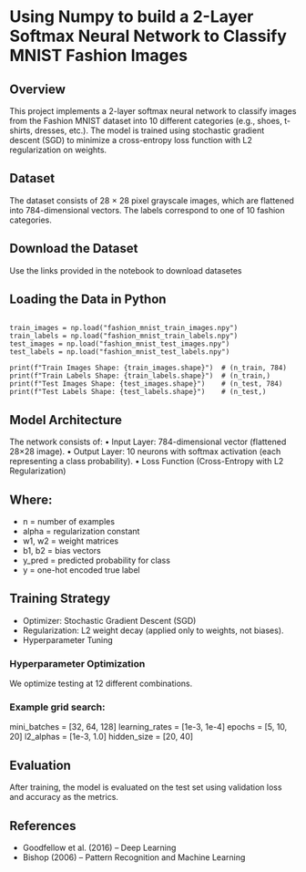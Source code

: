 # Using Numpy to build a 2-Layer Softmax Neural Network to Classify MNIST Fashion Images
## Overview

This project implements a 2-layer softmax neural network to classify images from the Fashion MNIST dataset into 10 different categories (e.g., shoes, t-shirts, dresses, etc.).
The model is trained using stochastic gradient descent (SGD) to minimize a cross-entropy loss function with L2 regularization on weights.

## Dataset

The dataset consists of 28 × 28 pixel grayscale images, which are flattened into 784-dimensional vectors.
The labels correspond to one of 10 fashion categories.

## Download the Dataset

Use the links provided in the notebook to download datasetes

## Loading the Data in Python

```import numpy as np

train_images = np.load("fashion_mnist_train_images.npy")
train_labels = np.load("fashion_mnist_train_labels.npy")
test_images = np.load("fashion_mnist_test_images.npy")
test_labels = np.load("fashion_mnist_test_labels.npy")

print(f"Train Images Shape: {train_images.shape}")  # (n_train, 784)
print(f"Train Labels Shape: {train_labels.shape}")  # (n_train,)
print(f"Test Images Shape: {test_images.shape}")    # (n_test, 784)
print(f"Test Labels Shape: {test_labels.shape}")    # (n_test,)
```

## Model Architecture

The network consists of:
	•	Input Layer: 784-dimensional vector (flattened 28×28 image).
	•	Output Layer: 10 neurons with softmax activation (each representing a class probability).
	•	Loss Function (Cross-Entropy with L2 Regularization)

## Where:  
- n = number of examples  
- alpha = regularization constant  
- w1, w2 = weight matrices 
- b1, b2 = bias vectors 
- y_pred = predicted probability for class  
- y = one-hot encoded true label  

## Training Strategy
- Optimizer: Stochastic Gradient Descent (SGD)
- Regularization: L2 weight decay (applied only to weights, not biases).
- Hyperparameter Tuning

### Hyperparameter Optimization

We optimize testing at 12 different combinations.

### Example grid search:

mini_batches = [32, 64, 128]
learning_rates = [1e-3, 1e-4]
epochs = [5, 10, 20]
l2_alphas = [1e-3, 1.0]
hidden_size = [20, 40]

## Evaluation

After training, the model is evaluated on the test set using validation loss and accuracy as the metrics.

## References
- Goodfellow et al. (2016) – Deep Learning
- Bishop (2006) – Pattern Recognition and Machine Learning
